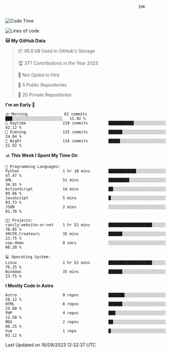 ```text
                                                          IDK
                                       
```

<!--START_SECTION:waka-->
![Code Time](http://img.shields.io/badge/Code%20Time-40%20hrs%2025%20mins-blue)

![Lines of code](https://img.shields.io/badge/From%20Hello%20World%20I%27ve%20Written-125.5%20thousand%20lines%20of%20code-blue)

**🐱 My GitHub Data** 

> 📦 65.6 kB Used in GitHub's Storage 
 > 
> 🏆 377 Contributions in the Year 2023
 > 
> 🚫 Not Opted to Hire
 > 
> 📜 5 Public Repositories 
 > 
> 🔑 20 Private Repositories 
 > 
**I'm an Early 🐤** 

```text
🌞 Morning                62 commits          ███░░░░░░░░░░░░░░░░░░░░░░   11.92 % 
🌆 Daytime                219 commits         ███████████░░░░░░░░░░░░░░   42.12 % 
🌃 Evening                125 commits         ██████░░░░░░░░░░░░░░░░░░░   24.04 % 
🌙 Night                  114 commits         █████░░░░░░░░░░░░░░░░░░░░   21.92 % 
```


📊 **This Week I Spent My Time On** 

```text
💬 Programming Languages: 
Python                   1 hr 10 mins        ████████████░░░░░░░░░░░░░   47.47 % 
XML                      51 mins             █████████░░░░░░░░░░░░░░░░   34.91 % 
ActionScript             14 mins             ██░░░░░░░░░░░░░░░░░░░░░░░   09.86 % 
JavaScript               5 mins              █░░░░░░░░░░░░░░░░░░░░░░░░   03.73 % 
JSON                     2 mins              ░░░░░░░░░░░░░░░░░░░░░░░░░   01.78 % 

🐱‍💻 Projects: 
ranily-website-or-not    1 hr 52 mins        ███████████████████░░░░░░   76.05 % 
VRCFR.Createurs          35 mins             ██████░░░░░░░░░░░░░░░░░░░   23.75 % 
vsp-demo                 0 secs              ░░░░░░░░░░░░░░░░░░░░░░░░░   00.20 % 

💻 Operating System: 
Linux                    1 hr 52 mins        ███████████████████░░░░░░   76.25 % 
Windows                  35 mins             ██████░░░░░░░░░░░░░░░░░░░   23.75 % 
```

**I Mostly Code in Astro** 

```text
Astro                    9 repos             ███████░░░░░░░░░░░░░░░░░░   28.12 % 
HTML                     8 repos             ██████░░░░░░░░░░░░░░░░░░░   25.00 % 
PHP                      4 repos             ███░░░░░░░░░░░░░░░░░░░░░░   12.50 % 
MDX                      2 repos             ██░░░░░░░░░░░░░░░░░░░░░░░   06.25 % 
Vue                      1 repo              █░░░░░░░░░░░░░░░░░░░░░░░░   03.12 % 
```




 Last Updated on 16/09/2023 12:32:37 UTC
<!--END_SECTION:waka-->
